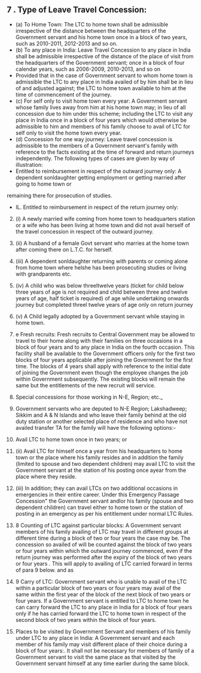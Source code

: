 ## 7 . Type of Leave Travel Concession:

- (a) To Home Town: The LTC to home town shall be admissible irrespective of the distance between the headquarters of the Government servant and his home town once in a block of two years, such as 2010-2011, 2012-2013 and so on.
- (b) To any place in India: Leave Travel Concession to any place in India shall be admissible irrespective of the distance of the place of visit from the headquarters of the Government servant; once in a block of four calendar years, such as 2006-2009, 2010-2013, and so on
- Provided that in the case of Government servant to whom home town is admissible the LTC to any place in India availed of by him shall be in lieu of and adjusted against; the LTC to home town available to him at the time of commencement of the journey.
- (c) For self only to visit home town every year: A Government servant whose family lives away from him at his home town may; in lieu of all concession due to him under this scheme; including the LTC to visit any place in India once in a block of four years which would otherwise be admissible to him and members of his family choose to avail of LTC for self only to visit the home town every year.
- (d) Concession for one way journey: Leave travel concession is admissible to the members of a Government servant's family with reference to the facts existing at the time of forward and return journeys independently. The following types of cases are given by way of illustration:
- Entitled to reimbursement in respect of the outward journey only: A dependent sonldaughter getting   employment or getting married after going to home town or

remaining there for prosecution of studies.

- IL. Entitled to reimbursement in respect of the return journey only:
2. (i) A newly married wife coming from home town to headquarters station or a wife who has been living at home town and did not avail herself of the travel concession in respect of the outward journey.
3. (ii) A husband of a female Govt servant who marries at the home town after coming there on L.T.C. for herself.
4. (iii) A dependent sonldaughter returning with parents or coming alone from home town where helshe has been prosecuting studies or living with grandparents etc.
5. (iv) A child who was below threeltwelve years (ticket for child below three years of age is not required and child between three and twelve years of age, half ticket is required) of age while undertaking onwards journey but completed threel twelve years of age only on return journey
6. (v) A Child legally adopted by a Government servant while staying in home town.
7. e Fresh recruits: Fresh recruits to Central Government may be allowed to travel to their home along with their families on three occasions in a block of four years and to any place in India on the fourth occasion. This facility shall be available to the Government officers only for the first two blocks of four years applicable after joining the Government for the first time. The blocks of 4 years shall apply with reference to the initial date of joining the Government even though the employee changes the job within Government subsequently. The existing blocks will remain the same but the entitlements of the new recruit will service.
8. Special concessions for those working in N-E, Region; etc.\_
9. Government servants who are deputed to N-E Region; Lakshadweep; Sikkim and A &amp; N Islands and who leave their family behind at the old duty station or another selected place of residence and who have not availed transfer TA for the family will have the following options:-
10. Avail LTC to home town once in two years; or
11. (ii) Avail LTC for himself once a year from his headquarters to home town or the place where his family resides and in addition the family (limited to spouse and two dependent children) may avail LTC to visit the Government servant at the station of his posting once ayear from the place where they reside.
12. (iii) In addition; they can avail LTCs on two additional occasions in emergencies in their entire career. Under this Emergency Passage Concession" the Government servant andlor his family (spouse and two dependent children) can travel either to home town or the station of posting in an emergency as per his entitlement under normal LTC Rules.
13. 8 Counting of LTC against particular blocks: A Government servant members of his family availing of LTC may travel in different groups at different time during a block of two or four years the case may be. The concession so availed of will be counted against the block of two years or four years within which the outward journey commenced, even if the return journey was performed after the expiry of the block of two years or four years . This will apply to availing of LTC carried forward in terms of para 9 below. and as
14. 9 Carry of LTC: Government servant who is unable to avail of the LTC within a particular block of two years or four years may avail of the same within the first year of the block of the next block of two years or four years. If a Government servant is entitled to LTC to home town he can carry forward the LTC to any place in India for a block of four years only if he has carried forward the LTC to home town in respect of the second block of two years within the block of four years.

10. Places to be visited by Government Servant and members of his family under LTC to any place in India: A Government servant and each member of his family may visit different place of their choice during a block of four years:. It shall not be necessary for members of family of a Government servant to visit the same place as that visited by the Government servant himself at any time earlier during the same block.
